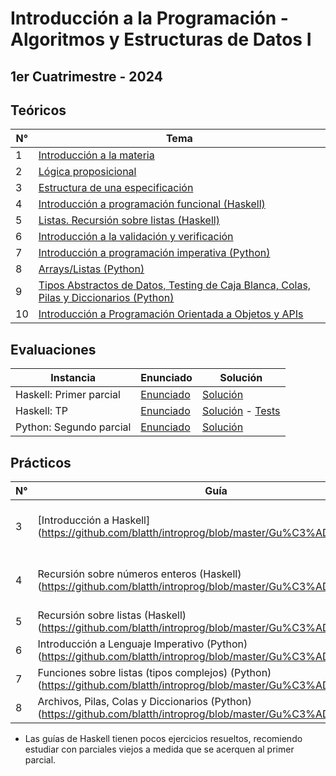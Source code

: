 # Introducción a la Programación - Algoritmos y Estructuras de Datos I

## 1er Cuatrimestre - 2024

## Teóricos

| N° | Tema                                                                                          |
|-----|----------------------------------------------------------------------------------------------|
| 1   | [Introducción a la materia](https://github.com/blatth/introprog/blob/master/Teoricos/Teorico1.pdf)
| 2   | [Lógica proposicional](https://github.com/blatth/introprog/blob/master/Teoricos/Teorico2.pdf)
| 3   | [Estructura de una especificación](https://github.com/blatth/introprog/blob/master/Teoricos/Teorico3.pdf)
| 4   | [Introducción a programación funcional (Haskell)](https://github.com/blatth/introprog/blob/master/Teoricos/Teorico4.pdf)
| 5   | [Listas. Recursión sobre listas (Haskell)](https://github.com/blatth/introprog/blob/master/Teoricos/Teorico5.pdf)
| 6   | [Introducción a la validación y verificación](https://github.com/blatth/introprog/blob/master/Teoricos/Teorico6.pdf)
| 7   | [Introducción a programación imperativa (Python)](https://github.com/blatth/introprog/blob/master/Teoricos/Teorico7.pdf)
| 8   | [Arrays/Listas (Python)](https://github.com/blatth/introprog/blob/master/Teoricos/Teorico8.pdf)
| 9   | [Tipos Abstractos de Datos, Testing de Caja Blanca, Colas, Pilas y Diccionarios (Python)](https://github.com/blatth/introprog/blob/master/Teoricos/Teorico9.pdf)
| 10  | [Introducción a Programación Orientada a Objetos y APIs](https://github.com/blatth/introprog/blob/master/Teoricos/Teorico10.pdf)

## Evaluaciones
| Instancia | Enunciado                                                                                          | Solución                                                                                                      |
|----------------------------------|----------------------------------------------------------------------------------------------------|----------------------------------------------------------------------------------------|
| Haskell: Primer parcial   | [Enunciado](https://github.com/blatth/introprog/blob/master/Parciales/Parcial%20Haskell/Parcial2024TN.hs) | [Solución](https://github.com/blatth/introprog/blob/master/Parciales/Parcial%20Haskell/Parcial2024TN.hs)
| Haskell: TP   | [Enunciado](https://github.com/blatth/introprog/blob/master/TP/Enunciado.pdf) | [Solución](https://github.com/blatth/introprog/blob/master/TP/Solucion.hs) - [Tests](https://github.com/blatth/introprog/blob/master/TP/test-grupo.hs)
| Python: Segundo parcial   | [Enunciado]() | [Solución]()

## Prácticos

| N° |                  Guía                            | Clase práctica | Resolución |
|----|--------------------------------------------------|----------------|------------|
| 3  | [Introducción a Haskell] (https://github.com/blatth/introprog/blob/master/Gu%C3%ADas/Guia3.pdf)                        | [Clase 3] (https://github.com/blatth/introprog/blob/master/Practicas/Practica3_Clase.pdf) - [Clase 3.2] (https://github.com/blatth/introprog/blob/master/Practicas/Practica3_Clase2.pdf) | [Resolución 3] (https://github.com/blatth/introprog/tree/master/Practicas/Practica_3_Ejercicio_clase)
| 4  | Recursión sobre números enteros (Haskell) (https://github.com/blatth/introprog/blob/master/Gu%C3%ADas/Guia4.pdf)       | [Clase 4] (https://github.com/blatth/introprog/blob/master/Practicas/Practica4_Clase.pdf) - [Clase 4.2] (https://github.com/blatth/introprog/blob/master/Practicas/Practica4_Clase2.pdf) | [Resolución 4] (https://github.com/blatth/introprog/tree/master/Practicas/Practica_4_Ejercicios)
| 5  | Recursión sobre listas (Haskell) (https://github.com/blatth/introprog/blob/master/Gu%C3%ADas/Guia5.pdf)                | [Clase 5] (https://github.com/blatth/introprog/blob/master/Practicas/Practica5_Clase.pdf) | [Resolución 5] (https://github.com/blatth/introprog/tree/master/Practicas/Practica_5_Ejercicios)
| 6  | Introducción a Lenguaje Imperativo (Python) (https://github.com/blatth/introprog/blob/master/Gu%C3%ADas/Guia6.pdf)     | [Clase 6] (https://github.com/blatth/introprog/blob/master/Practicas/Practica6_Clase.pdf) | [Resolución 6] (https://github.com/blatth/introprog/tree/master/Practicas/Practica_6_Ejercicios)
| 7  | Funciones sobre listas (tipos complejos) (Python) (https://github.com/blatth/introprog/blob/master/Gu%C3%ADas/Guia7.pdf)| [Clase 7] (https://github.com/blatth/introprog/blob/master/Practicas/Practica7_Clase.pdf) | [Resolución 7] (https://github.com/blatth/introprog/tree/master/Practicas/Practica_7_Ejercicios)
| 8  | Archivos, Pilas, Colas y Diccionarios (Python) (https://github.com/blatth/introprog/blob/master/Gu%C3%ADas/Guia8.pdf)  | [Clase 8] (https://github.com/blatth/introprog/blob/master/Practicas/Practica8_Clase.pdf) | [Resolución 8] (https://github.com/blatth/introprog/tree/master/Practicas/Practica_8_Ejercicios)

* Las guías de Haskell tienen pocos ejercicios resueltos, recomiendo estudiar con parciales viejos a medida que se acerquen al primer parcial.
